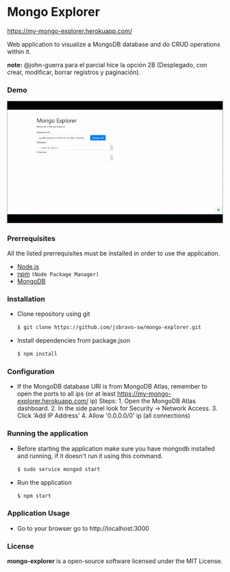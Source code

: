 # Mongo Explorer
https://my-mongo-explorer.herokuapp.com/

Web application to visualize a MongoDB database and do CRUD operations within it.

**note:** @john-guerra para el parcial hice la opción 2B (Desplegado, con crear, modificar, borrar registros y paginación).

### Demo

![Demo](https://raw.githubusercontent.com/jsbravo-sw/mongo-explorer/master/assets/gif/demo.gif)

### Prerrequisites
All the listed prerrequisites must be installed in order to use the application. 
* <a href="https://nodejs.org/en/">Node.js</a>
* <a href="https://www.npmjs.com/get-npm">npm</a> `(Node Package Manager)`
* <a href="https://www.mongodb.com/download-center">MongoDB</a> 

### Installation
* Clone repository using git
    ```bash
    $ git clone https://github.com/jsbravo-sw/mongo-explorer.git
    ```
* Install dependencies from package.json
    ```bash
    $ npm install
    ```


### Configuration
* If the MongoDB database URI is from MongoDB Atlas, remember to open the ports to all ips (or at least https://my-mongo-explorer.herokuapp.com/ ip)
    Steps:
        1. Open the MongoDB Atlas dashboard. 
        2. In the side panel look for Security -> Network Access.
        3. Click 'Add IP Address'
        4. Allow '0.0.0.0/0' ip (all connections) 

    
### Running the application
* Before starting the application make sure you have mongodb installed and running, if it doesn't run it using this command.
    ``` bash
    $ sudo service mongod start
    ```
* Run the application
    ``` bash
    $ npm start
    ```

### Application Usage
* Go to your browser go to http://localhost:3000

### **License**
**mongo-explorer** is a open-source software licensed under the MIT License.
